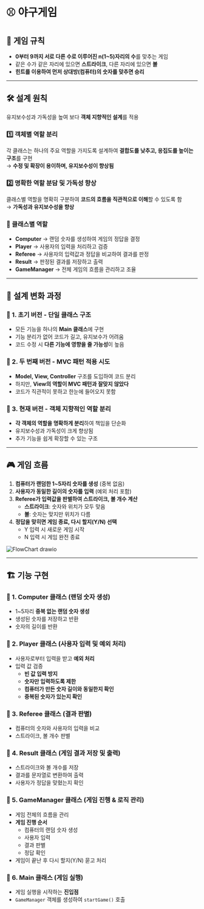 # ⚾ 야구게임

## 📌 게임 규칙  
- **0부터 9까지 서로 다른 수로 이루어진 n(1~5)자리의 수**를 맞추는 게임  
- 같은 수가 같은 자리에 있으면 **스트라이크**, 다른 자리에 있으면 **볼**  
- **힌트를 이용하여 먼저 상대방(컴퓨터)의 숫자를 맞추면 승리**  

---

## 🛠 설계 원칙  
유지보수성과 가독성을 높여 보다 **객체 지향적인 설계**를 적용  

### 1️⃣ 객체별 역할 분리  
각 클래스는 하나의 주요 역할을 가지도록 설계하여 **결합도를 낮추고, 응집도를 높이는 구조**를 구현  
→ **수정 및 확장이 용이하며, 유지보수성이 향상됨**  

### 2️⃣ 명확한 역할 분담 및 가독성 향상  
클래스별 역할을 명확히 구분하여 **코드의 흐름을 직관적으로 이해**할 수 있도록 함  
→ **가독성과 유지보수성을 향상**  

### 📌 클래스별 역할  
- **Computer** → 랜덤 숫자를 생성하여 게임의 정답을 결정  
- **Player** → 사용자의 입력을 처리하고 검증  
- **Referee** → 사용자의 입력값과 정답을 비교하여 결과를 판정  
- **Result** → 판정된 결과를 저장하고 출력  
- **GameManager** → 전체 게임의 흐름을 관리하고 조율  

---

## 🔄 설계 변화 과정  

### 🏁 1. 초기 버전 - 단일 클래스 구조  
- 모든 기능을 하나의 **Main 클래스**에 구현  
- 기능 분리가 없어 코드가 길고, 유지보수가 어려움  
- 코드 수정 시 **다른 기능에 영향을 줄 가능성**이 높음  

### 🔧 2. 두 번째 버전 - MVC 패턴 적용 시도  
- **Model, View, Controller** 구조를 도입하여 코드 분리  
- 하지만, **View의 역할이 MVC 패턴과 잘맞지 않았다**  
- 코드가 직관적이 못하고 한눈에 들어오지 못함

### 🚀 3. 현재 버전 - 객체 지향적인 역할 분리  
- **각 객체의 역할을 명확하게 분리**하여 책임을 단순화  
- 유지보수성과 가독성이 크게 향상됨  
- 추가 기능을 쉽게 확장할 수 있는 구조  


---

## 🎮 게임 흐름  

1. **컴퓨터가 랜덤한 1~5자리 숫자를 생성** (중복 없음)  
2. **사용자가 동일한 길이의 숫자를 입력** (예외 처리 포함)  
3. **Referee가 입력값을 판별하여 스트라이크, 볼 개수 계산**  
   - **스트라이크**: 숫자와 위치가 모두 맞음  
   - **볼**: 숫자는 맞지만 위치가 다름  
4. **정답을 맞히면 게임 종료, 다시 할지(Y/N) 선택**  
   - Y 입력 시 새로운 게임 시작  
   - N 입력 시 게임 완전 종료  

![FlowChart drawio](https://github.com/user-attachments/assets/f30e847a-fd6e-487c-8b1c-4e0e8c829e95)  

---

## 🏗 기능 구현  

### 🔹 1. Computer 클래스 (랜덤 숫자 생성)  
- 1~5자리 **중복 없는 랜덤 숫자 생성**  
- 생성된 숫자를 저장하고 반환  
- 숫자의 길이를 반환  

### 🔹 2. Player 클래스 (사용자 입력 및 예외 처리)  
- 사용자로부터 입력을 받고 **예외 처리**  
- 입력 값 검증  
  - **빈 값 입력 방지**  
  - **숫자만 입력하도록 제한**  
  - **컴퓨터가 만든 숫자 길이와 동일한지 확인**  
  - **중복된 숫자가 있는지 확인**  

### 🔹 3. Referee 클래스 (결과 판별)  
- 컴퓨터의 숫자와 사용자의 입력을 비교  
- 스트라이크, 볼 개수 판별  

### 🔹 4. Result 클래스 (게임 결과 저장 및 출력)  
- 스트라이크와 볼 개수를 저장  
- 결과를 문자열로 변환하여 출력  
- 사용자가 정답을 맞혔는지 확인  

### 🔹 5. GameManager 클래스 (게임 진행 & 로직 관리)  
- 게임 전체의 흐름을 관리  
- **게임 진행 순서**  
  - 컴퓨터의 랜덤 숫자 생성  
  - 사용자 입력  
  - 결과 판별  
  - 정답 확인  
- 게임이 끝난 후 다시 할지(Y/N) 묻고 처리  

### 🔹 6. Main 클래스 (게임 실행)  
- 게임 실행을 시작하는 **진입점**  
- `GameManager` 객체를 생성하여 `startGame()` 호출  










